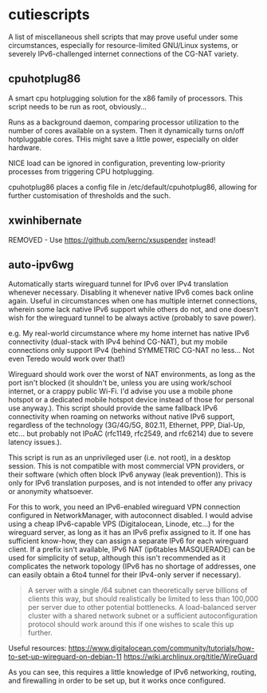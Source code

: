 # cutiescripts
A list of miscellaneous shell scripts that may prove useful under some circumstances, especially for resource-limited GNU/Linux systems, or severely IPv6-challenged internet connections of the CG-NAT variety.

## cpuhotplug86
A smart cpu hotplugging solution for the x86 family of processors. This script needs to be run as root, obviously...

Runs as a background daemon, comparing processor utilization to the number of cores available on a system.
Then it dynamically turns on/off hotpluggable cores.
THis might save a little power, especially on older hardware.

NICE load can be ignored in configuration, preventing low-priority processes from triggering CPU hotplugging.

cpuhotplug86 places a config file in /etc/default/cpuhotplug86, allowing for further customisation of thresholds and the such.

## xwinhibernate
REMOVED - Use https://github.com/kernc/xsuspender instead!

## auto-ipv6wg
Automatically starts wireguard tunnel for IPv6 over IPv4 translation whenever necessary. Disabling it whenever native IPv6 comes back online again.
Useful in circumstances when one has multiple internet connections, wherein some lack native IPv6 support while others do not, and one doesn't wish for the wireguard tunnel to be always active (probably to save power).

e.g. My real-world circumstance where my home internet has native IPv6 connectivity (dual-stack with IPv4 behind CG-NAT), but my mobile connections only support IPv4 (behind SYMMETRIC CG-NAT no less... Not even Teredo would work over that!)

Wireguard should work over the worst of NAT environments, as long as the port isn't blocked (it shouldn't be, unless you are using work/school internet, or a crappy public Wi-Fi. I'd advise you use a mobile phone hotspot or a dedicated mobile hotspot device instead of those for personal use anyway.). This script should provide the same fallback IPv6 connectivity when roaming on networks without native IPv6 support, regardless of the technology (3G/4G/5G, 802.11, Ethernet, PPP, Dial-Up, etc... but probably not IPoAC (rfc1149, rfc2549, and rfc6214) due to severe latency issues.).

This script is run as an unprivileged user (i.e. not root), in a desktop session.
This is not compatible with most commercial VPN providers, or their software (which often block IPv6 anyway (leak prevention)). This is only for IPv6 translation purposes, and is not intended to offer any privacy or anonymity whatsoever.

For this to work, you need an IPv6-enabled wireguard VPN connection configured in NetworkManager, with autoconnect disabled. I would advise using a cheap IPv6-capable VPS (Digitalocean, Linode, etc...) for the wireguard server, as long as it has an IPv6 prefix assigned to it. If one has sufficient know-how, they can assign a separate IPv6 for each wireguard client. If a prefix isn't available, IPv6 NAT (ip6tables MASQUERADE) can be used for simplicity of setup, although this isn't recommended as it complicates the network topology (IPv6 has no shortage of addresses, one can easily obtain a 6to4 tunnel for their IPv4-only server if necessary).

> A server with a single /64 subnet can theoretically serve billions of clients this way, but should realistically be limited to less than 100,000 per server due to other potential bottlenecks. A load-balanced server cluster with a shared network subnet or a sufficient autoconfiguration protocol should work around this if one wishes to scale this up further.

Useful resources: https://www.digitalocean.com/community/tutorials/how-to-set-up-wireguard-on-debian-11 https://wiki.archlinux.org/title/WireGuard 

As you can see, this requires a little knowledge of IPv6 networking, routing, and firewalling in order to be set up, but it works once configured.
